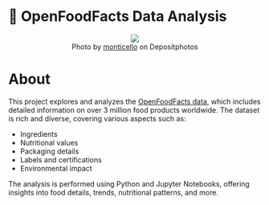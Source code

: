 # 🥫 OpenFoodFacts Data Analysis

<div align="center">
  <img src="https://st.depositphotos.com/1063437/2337/i/600/depositphotos_23373338-stock-photo-grocery-products-including-vegetables-fruits.jpg">
  <br>
  <span>Photo by <a href="https://depositphotos.com/portfolio-1063437.html">monticello</a> on Depositphotos</span><br>
</div>

# About

This project explores and analyzes the [OpenFoodFacts data](https://world.openfoodfacts.org/data), which includes detailed information on over 3 million food products worldwide. The dataset is rich and diverse, covering various aspects such as:

  - Ingredients
  - Nutritional values
  - Packaging details
  - Labels and certifications
  - Environmental impact

The analysis is performed using Python and Jupyter Notebooks, offering insights into food details, trends, nutritional patterns, and more.
